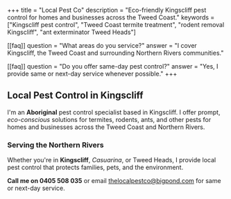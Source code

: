 +++
title = "Local Pest Co"
description = "Eco-friendly Kingscliff pest control for homes and businesses across the Tweed Coast."
keywords = ["Kingscliff pest control", "Tweed Coast termite treatment", "rodent removal Kingscliff", "ant exterminator Tweed Heads"]

[[faq]]
question = "What areas do you service?"
answer = "I cover Kingscliff, the Tweed Coast and surrounding Northern Rivers communities."

[[faq]]
question = "Do you offer same-day pest control?"
answer = "Yes, I provide same or next-day service whenever possible."
+++

## Local Pest Control in Kingscliff

I'm an **Aboriginal** pest control specialist based in Kingscliff. I offer prompt, *eco-conscious* solutions for termites, rodents, ants, and other pests for homes and businesses across the Tweed Coast and Northern Rivers.

### Serving the Northern Rivers

Whether you're in **Kingscliff**, *Casuarina*, or Tweed Heads, I provide local pest control that protects families, pets, and the environment.

**Call me on 0405 508 035** or email [thelocalpestco@bigpond.com](mailto:thelocalpestco@bigpond.com) for same or next-day service.
